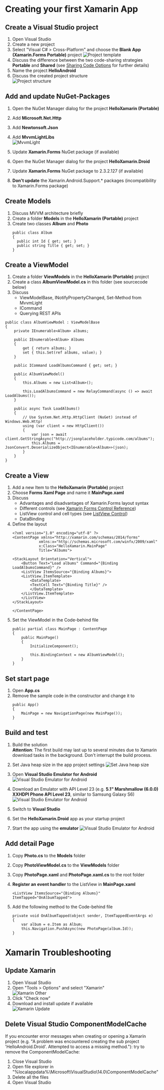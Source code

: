 # Creating your first Xamarin App

## Create a Visual Studio project
1. Open Visual Studio
1. Create a new project
1. Select "Visual C# > Cross-Platform" and choose the **Blank App (Xamarin.Forms Portable)** project
   ![Project template](images/exercise1/create-project.png)
1. Discuss the difference between the two code-sharing strategies **Portable** and **Shared** (see [Sharing Code Options](https://developer.xamarin.com/guides/cross-platform/application_fundamentals/building_cross_platform_applications/sharing_code_options/) for further details)
1. Name the project **HelloAndroid**
1. Discuss the created project structure<br/>
   ![Project structure](images/exercise1/project-structure.png)

## Add and update NuGet-Packages
1. Open the NuGet Manager dialog for the project **HelloXamarin (Portable)**
1. Add **Microsoft.Net.Http**
1. Add **Newtonsoft.Json**
1. Add **MvvmLightLibs**<br/>
   ![MvvmLight](images/exercise1/mvvmlight.png)
1. Update **Xamarin.Forms** NuGet package (if available)

1. Open the NuGet Manager dialog for the project **HelloXamarin.Droid**
1. Update **Xamarin.Forms** NuGet package to 2.3.2.127 (if available)
1. **Don't update** the Xamarin.Android.Support.* packages (incompatibility to Xamarin.Forms package)

## Create Models
1. Discuss MVVM architecture briefly
1. Create a folder **Models** in the **HelloXamarin (Portable)** project
1. Create two classes **Album** and **Photo**<br/>
   ```
   public class Album
   {
     public int Id { get; set; }
     public string Title { get; set; }
   }
   ```

## Create a ViewModel
1. Create a folder **ViewModels** in the **HelloXamarin (Portable)** project
1. Create a class **AlbumViewModel.cs** in this folder (see sourcecode below)
1. Discuss
   - ViewModelBase, INotifyPropertyChanged, Set-Method from MvvmLight
   - ICommand
   - Querying REST APIs

```
public class AlbumViewModel : ViewModelBase
{
    private IEnumerable<Album> albums;

    public IEnumerable<Album> Albums
    {
        get { return albums; }
        set { this.Set(ref albums, value); }
    }

    public ICommand LoadAlbumsCommand { get; set; }

    public AlbumViewModel()
    {
        this.Albums = new List<Album>();

        this.LoadAlbumsCommand = new RelayCommand(async () => await LoadAlbums());
    }

    public async Task LoadAlbums()
    {
        // Use System.Net.Http.HttpClient (NuGet) instead of Windows.Web.Http!
        using (var client = new HttpClient())
        {
            var json = await client.GetStringAsync("http://jsonplaceholder.typicode.com/albums");
            this.Albums = JsonConvert.DeserializeObject<IEnumerable<Album>>(json);
        }
    }
}
```

## Create a View
1. Add a new Item to the **HelloXamarin (Portable)** project
1. Choose **Forms Xaml Page** and name it **MainPage.xaml**
1. Discuss
   - Advantages and disadvantages of Xamarin.Forms layout syntax
   - Different controls (see [Xamarin Forms Control Reference](https://developer.xamarin.com/guides/xamarin-forms/controls/))
   - ListView control and cell types (see [ListView Control](https://developer.xamarin.com/guides/xamarin-forms/user-interface/listview/customizing-cell-appearance/))
   - DataBinding
1. Define the layout
    ```
    <?xml version="1.0" encoding="utf-8" ?>
    <ContentPage xmlns="http://xamarin.com/schemas/2014/forms"
                xmlns:x="http://schemas.microsoft.com/winfx/2009/xaml"
                x:Class="HelloXamarin.MainPage"
                Title="Albums">

    <StackLayout Orientation="Vertical">
        <Button Text="Load albums" Command="{Binding LoadAlbumsCommand}" />
        <ListView ItemsSource="{Binding Albums}">
        <ListView.ItemTemplate>
            <DataTemplate>
            <TextCell Text="{Binding Title}" />
            </DataTemplate>
        </ListView.ItemTemplate>
        </ListView>   
    </StackLayout>
    
    </ContentPage>
    ```   
1. Set the ViewModel in the Code-behind file
    ```
    public partial class MainPage : ContentPage
    {
        public MainPage()
        {
            InitializeComponent();

            this.BindingContext = new AlbumViewModel();
        }
    }
    ```

## Set start page
1. Open **App.cs**
1. Remove the sample code in the constructor and change it to<br/>
    ```
    public App()
    {
        MainPage = new NavigationPage(new MainPage());
    }
    ```


## Build and test
1. Build the solution<br/>
   **Attention**: The first build may last up to several minutes due to Xamarin download tasks in the background. Don't interrupt the build process.
1. Set Java heap size in the app project settings
   ![Set Java heap size](images/exercise1/JavaMaxHeapSize.png)

1. Open **Visual Studio Emulator for Android** <br/>
   ![Visual Studio Emulator for Android](images/exercise1/emulator-start.png)
1. Download an Emulator with API Level 23 (e.g. **5.1" Marshmallow (6.0.0) XXHDPI Phone API Level 23**, similar to Samsung Galaxy S6)<br/>
   ![Visual Studio Emulator for Android](images/exercise1/emulator-download.png)
1. Switch to **Visual Studio**
1. Set the **HelloXamarin.Droid** app as your startup project
1. Start the app using the **emulator**
   ![Visual Studio Emulator for Android](images/exercise1/emulator-vs.png)

## Add detail Page
1. Copy **Photo.cs** to the **Models** folder
1. Copy **PhotoViewModel.cs** to the **ViewModels** folder
1. Copy **PhotoPage.xaml** and **PhotoPage.xaml.cs** to the root folder
1. **Register an event handler** to the ListView in **MainPage.xaml**
   ```
   <ListView ItemsSource="{Binding Albums}" ItemTapped="OnAlbumTapped">
   ```

1. Add the following method to the Code-behind file<br/>
    ```
    private void OnAlbumTapped(object sender, ItemTappedEventArgs e)
    {
        var album = e.Item as Album;
        this.Navigation.PushAsync(new PhotoPage(album.Id));
    }
    ```




# Xamarin Troubleshooting

## Update Xamarin
1. Open Visual Studio
1. Open "Tools > Options" and select "Xamarin"<br/>
   ![Xamarin Other](images/exercise1/xamarin-updates.png)
1. Click "Check now"
1. Download and install update if available<br/>
   ![Xamarin Update](images/exercise1/xamarin-download.png)

## Delete Visual Studio ComponentModelCache
If you encounter error messages when creating or opening a Xamarin project (e.g. "A problem was encountered creating the sub project 'HelloAndroid.Droid'. Attempted to access a missing method."): try to remove the ComponentModelCache:

1. Close Visual Studio
1. Open file explorer in "%localappdata%\Microsoft\VisualStudio\14.0\ComponentModelCache"
1. Delete all the files
1. Open Visual Studio